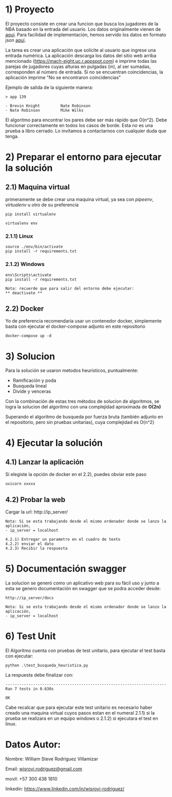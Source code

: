 # 1) Proyecto
El proyecto consiste en crear una funcion que busca los jugadores de la NBA
basado en la entrada del usuario. Los datos originalmente vienen de
[aquí](https://www.openintro.org/data/index.php?data=nba_heights). Para facilidad
de implementación, hemos servido los datos en formato json [aquí](https://mach-eight.uc.r.appspot.com/).

La tarea es crear una aplicación que solicite al usuario que ingrese una entrada
numérica. La aplicación descarga los datos del sitio web arriba mencionado
(https://mach-eight.uc.r.appspot.com) e imprime todas las parejas de jugadores
cuyas alturas en pulgadas (in), al ser sumadas, corresponden al número de entrada.
Si no se encuentran coincidencias, la aplicación imprime "No se encontraron coincidencias"

Ejemplo de salida de la siguiente manera:
```
> app 139

- Brevin Knight         Nate Robinson
- Nate Robinson         Mike Wilks
```

El algoritmo para encontrar los pares debe ser más rápido que O(n^2). Debe
funcionar correctamente en todos los casos de borde. Esta _no_ es una prueba a
libro cerrado. Lo invitamos a contactarnos con cualquier duda que tenga.


# 2) Preparar el entorno para ejecutar la solución

## 2.1) Maquina virtual
primeramente se debe crear una maquina virtual, ya sea con *pipeenv*, *virtualenv* u otro de su preferencia

```
pip install virtualenv

virtualenv env
```

### 2.1.1) Linux
```
source ./env/bin/activate
pip install -r requirements.txt
```

### 2.1.2) Windows
```
env\Scripts\activate
pip install -r requirements.txt
```

```
Nota: recuerde que para salir del entorno debe ejecutar:
** deactivate **
```


## 2.2) Docker
Yo de preferencia recomendaría usar un contenedor docker, 
simplemente basta con ejecutar el docker-compose adjunto en este repositorio
```
docker-compose up -d
```


# 3) Solucion
Para la solución se usaron metodos heuristicos, puntualmente:
- Ramificación y poda
- Busqueda lineal
- Divide y venceras

Con la combinación de estas tres métodos de solucion de algoritmos, se logra la solucion del algoritmo con una complejidad aproximada de **O(2n)**

Superando el algoritmo de busqueda por fuerza bruta (también adjunto en el repositorio, pero sin pruebas unitarias), cuya complejidad es O(n^2)

# 4) Ejecutar la solución

## 4.1) Lanzar la aplicación
Si elegiste la opción de docker en el 2.2), puedes obviar este paso
```
uvicorn xxxxx
```
## 4.2) Probar la web

Cargar la url: http://ip_server/
```
Nota: Si se esta trabajando desde el mismo ordenador donde se lanzo la aplicación, 
- ip_server = localhost
```

```
4.2.1) Entregar un parametro en el cuadro de texto
4.2.2) enviar el dato
4.2.3) Recibir la respuesta
```

# 5) Documentación swagger

La solucion se generó como un aplicativo web para su fácil uso y junto a esta se genero documentación en swagger que se podra acceder desde:
```
http://ip_server/docs

Nota: Si se esta trabajando desde el mismo ordenador donde se lanzo la aplicación, 
- ip_server = localhost
```


# 6) Test Unit
El Algoritmo cuenta con pruebas de test unitario, para ejecutar el test basta con ejecutar:
```
python .\test_busqueda_heuristica.py
```


La respuesta debe finalizar con:
```
----------------------------------------------------------------------
Ran 7 tests in 0.630s

OK
```

Cabe recalcar que para ejecutar este test unitario es necesario haber creado una maquina virtual cuyos pasos estan en el numeral 2.1.1) si la prueba se realizara en un equipo windows o 2.1.2) si ejecutara el test en linux.


# Datos Autor:

Nombre: William Steve Rodriguez Villamizar

Email: wisrovi.rodriguez@gmail.com

movil: +57 300 438 1810

linkedin: https://www.linkedin.com/in/wisrovi-rodriguez/




